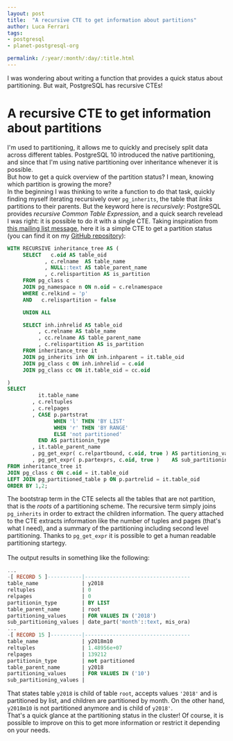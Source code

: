 ```yaml
---
layout: post
title:  "A recursive CTE to get information about partitions"
author: Luca Ferrari
tags:
- postgresql
- planet-postgresql-org

permalink: /:year/:month/:day/:title.html
---
```

I was wondering about writing a function that provides a quick status about partitioning. But wait, PostgreSQL has recursive CTEs!

# A recursive CTE to get information about partitions
I'm used to partitioning, it allows me to quickly and precisely split data across different tables.
PostgreSQL 10 introduced the native partitioning, and since that I'm using native partitioning over inheritance whenever it is possible.
<br/>
But how to get a quick overview of the partition status? I mean, knowing which partition is growing the more?
<br/>
In the beginning I was thinking to write a function to do that task, quickly finding myself iterating recursively over `pg_inherits`, the table that *links* partitions to their parents. But the keyword here is *recursively*: PostgreSQL provides *recursive Common Table Expression*, and a quick search revelead I was right: it is possible to do it with a single CTE. Taking inspiration from [this mailing list message](https://www.postgresql.org/message-id/otalb9%245ma%241%40blaine.gmane.org), here it is a simple CTE to get a partition status (you can find it on my [GitHub repository](https://github.com/fluca1978/fluca1978-pg-utils/blob/master/examples/partitioning_status.sql)):

```sql
WITH RECURSIVE inheritance_tree AS (
     SELECT   c.oid AS table_oid
            , c.relname  AS table_name
            , NULL::text AS table_parent_name
            , c.relispartition AS is_partition
     FROM pg_class c
     JOIN pg_namespace n ON n.oid = c.relnamespace
     WHERE c.relkind = 'p'
     AND   c.relispartition = false

     UNION ALL

     SELECT inh.inhrelid AS table_oid
          , c.relname AS table_name
          , cc.relname AS table_parent_name
          , c.relispartition AS is_partition
     FROM inheritance_tree it
     JOIN pg_inherits inh ON inh.inhparent = it.table_oid
     JOIN pg_class c ON inh.inhrelid = c.oid
     JOIN pg_class cc ON it.table_oid = cc.oid

)
SELECT
          it.table_name
        , c.reltuples
        , c.relpages
        , CASE p.partstrat
               WHEN 'l' THEN 'BY LIST'
               WHEN 'r' THEN 'BY RANGE'
               ELSE 'not partitioned'
          END AS partitionin_type
        , it.table_parent_name
        , pg_get_expr( c.relpartbound, c.oid, true ) AS partitioning_values
        , pg_get_expr( p.partexprs, c.oid, true )    AS sub_partitioning_values
FROM inheritance_tree it
JOIN pg_class c ON c.oid = it.table_oid
LEFT JOIN pg_partitioned_table p ON p.partrelid = it.table_oid
ORDER BY 1,2;
```

The bootstrap term in the CTE selects all the tables that are not partition, that is the *roots* of a partitioning scheme. The recursive term simply joins `pg_inherits` in order to extract the children information.
The query attached to the CTE extracts information like the number of tuples and pages (that's what I need), and a summary of the partitioning including second level partitioning. Thanks to `pg_get_expr` it is possible to get a human readable partitioning startegy.
<br/>
<br/>
The output results in something like the following:

```sql
...
-[ RECORD 5 ]-----------|----------------------------------
table_name              | y2018
reltuples               | 0
relpages                | 0
partitionin_type        | BY LIST
table_parent_name       | root
partitioning_values     | FOR VALUES IN ('2018')
sub_partitioning_values | date_part('month'::text, mis_ora)
...
-[ RECORD 15 ]----------|----------------------------------
table_name              | y2018m10
reltuples               | 1.48956e+07
relpages                | 139212
partitionin_type        | not partitioned
table_parent_name       | y2018
partitioning_values     | FOR VALUES IN ('10')
sub_partitioning_values | 
```

That states table `y2018` is child of table `root`, accepts values `'2018'` and is partitioned by list, and children are partitioned by month. On the other hand, `y2018m10` is not partitioned anymore and is child of `y2018'`.
<br/>
That's a quick glance at the partitioning status in the cluster! Of course, it is possible to improve on this to get more information or restrict it depending on your needs.
